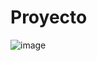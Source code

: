 # Proyecto
![image](https://github.com/user-attachments/assets/6e8f899e-467d-4b76-8dab-5816b79c58c1)
